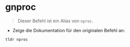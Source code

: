 # gnproc

> Dieser Befehl ist ein Alias von `nproc`.

- Zeige die Dokumentation für den originalen Befehl an:

`tldr nproc`
